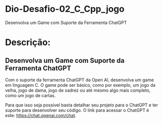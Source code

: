 # Dio-Desafio-02_C_Cpp_jogo
Desenvolva um Game com Suporte da Ferramenta ChatGPT  

# Descrição:

## Desenvolva um Game com Suporte da Ferramenta ChatGPT

Com o suporte da ferramenta ChatGPT da Open AI, desenvolva um game em linguagem C. O game pode ser básico, como por exemplo, um jogo da velha, jogo de dama, jogo de xadrez ou até mesmo algo mais completo, como um jogo de cartas. 

Para que isso seja possível basta detalhar seu projeto para o ChatGPT e ter suporte para desenvolver seu código. O link para acessar o ChatGPT é este: https://chat.openai.com/chat.
